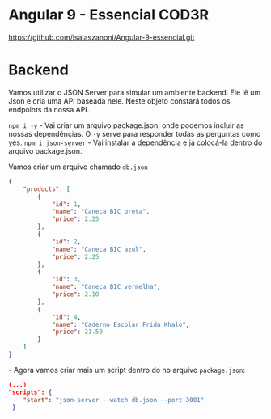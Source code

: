 # Angular 9 - Essencial COD3R

https://github.com/isaiaszanoni/Angular-9-essencial.git





# Backend

Vamos utilizar o JSON Server para simular um ambiente backend. Ele lê um Json e cria uma API baseada nele. Neste objeto constará todos os endpoints da nossa API.

`npm i -y` - Vai criar um arquivo package.json, onde podemos incluir as nossas dependências. O `-y` serve para responder todas as perguntas como yes.
`npm i json-server` - Vai instalar a dependência e já colocá-la dentro do arquivo package.json.

Vamos criar um arquivo chamado `db.json`

```json
{
    "products": [
        {
            "id": 1,
            "name": "Caneca BIC preta",
            "price": 2.25
        },
        {
            "id": 2,
            "name": "Caneca BIC azul",
            "price": 2.25
        },
        {
            "id": 3,
            "name": "Caneca BIC vermelha",
            "price": 2.10
        },         
        {
            "id": 4,
            "name": "Caderno Escolar Frida Khalo",
            "price": 21.50
        }
    ]
}
```



\- Agora vamos criar mais um script dentro do no arquivo `package.json`:

```json
(...)
"scripts": {
 	"start": "json-server --watch db.json --port 3001"
 }
```

